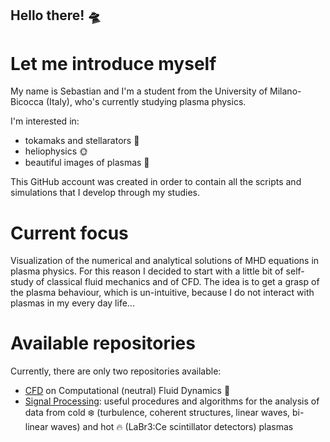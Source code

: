 ## Hello there! 🛸

# Let me introduce myself
My name is Sebastian and I'm a student from the University of Milano-Bicocca (Italy), who's currently studying plasma physics. 

I'm interested in:
- tokamaks and stellarators 🍩
- heliophysics 🌞
- beautiful images of plasmas 📸

This GitHub account was created in order to contain all the scripts and simulations that I develop through my studies. 

# Current focus
Visualization of the numerical and analytical solutions of MHD equations in plasma physics. For this reason I decided to start with a little bit of self-study of classical fluid mechanics and of CFD. The idea is to get a grasp of the plasma behaviour, which is un-intuitive, because I do not interact with plasmas in my every day life...

# Available repositories
Currently, there are only two repositories available:
- [CFD](Grafton17/CFD) on Computational (neutral) Fluid Dynamics 🌊
- [Signal Processing](Grafton17/Signal_processing): useful procedures and algorithms for the analysis of data from cold ❄️ (turbulence, coherent structures, linear waves, bi-linear waves) and hot 🔥 (LaBr3:Ce scintillator detectors) plasmas 

<!--
**Grafton17/Grafton17** is a ✨ _special_ ✨ repository because its `README.md` (this file) appears on your GitHub profile.

Here are some ideas to get you started:

- 🔭 I’m currently working on ...
- 🌱 I’m currently learning ...
- 👯 I’m looking to collaborate on ...
- 🤔 I’m looking for help with ...
- 💬 Ask me about ...
- 📫 How to reach me: ...
- 😄 Pronouns: ...
- ⚡ Fun fact: ...
-->
